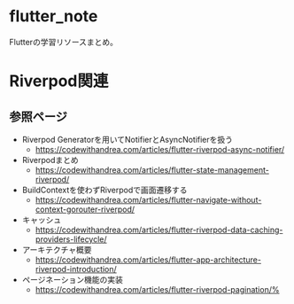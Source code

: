 # flutter_note

Flutterの学習リソースまとめ。

# Riverpod関連

## 参照ページ
- Riverpod Generatorを用いてNotifierとAsyncNotifierを扱う
  - https://codewithandrea.com/articles/flutter-riverpod-async-notifier/
- Riverpodまとめ
  - https://codewithandrea.com/articles/flutter-state-management-riverpod/
- BuildContextを使わずRiverpodで画面遷移する
  - https://codewithandrea.com/articles/flutter-navigate-without-context-gorouter-riverpod/
- キャッシュ
  - https://codewithandrea.com/articles/flutter-riverpod-data-caching-providers-lifecycle/
- アーキテクチャ概要
  - https://codewithandrea.com/articles/flutter-app-architecture-riverpod-introduction/
- ページネーション機能の実装
  - https://codewithandrea.com/articles/flutter-riverpod-pagination/% 